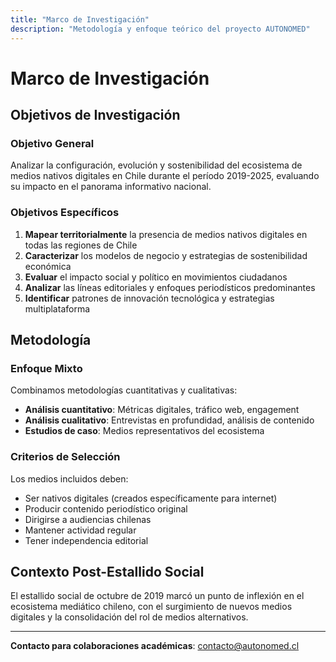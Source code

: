 ```yaml
---
title: "Marco de Investigación"
description: "Metodología y enfoque teórico del proyecto AUTONOMED"
---
```


# Marco de Investigación

## Objetivos de Investigación

### Objetivo General
Analizar la configuración, evolución y sostenibilidad del ecosistema de medios nativos digitales en Chile durante el período 2019-2025, evaluando su impacto en el panorama informativo nacional.

### Objetivos Específicos

1. **Mapear territorialmente** la presencia de medios nativos digitales en todas las regiones de Chile
2. **Caracterizar** los modelos de negocio y estrategias de sostenibilidad económica
3. **Evaluar** el impacto social y político en movimientos ciudadanos
4. **Analizar** las líneas editoriales y enfoques periodísticos predominantes
5. **Identificar** patrones de innovación tecnológica y estrategias multiplataforma

## Metodología

### Enfoque Mixto
Combinamos metodologías cuantitativas y cualitativas:

- **Análisis cuantitativo**: Métricas digitales, tráfico web, engagement
- **Análisis cualitativo**: Entrevistas en profundidad, análisis de contenido
- **Estudios de caso**: Medios representativos del ecosistema

### Criterios de Selección
Los medios incluidos deben:
- Ser nativos digitales (creados específicamente para internet)
- Producir contenido periodístico original
- Dirigirse a audiencias chilenas
- Mantener actividad regular
- Tener independencia editorial

## Contexto Post-Estallido Social

El estallido social de octubre de 2019 marcó un punto de inflexión en el ecosistema mediático chileno, con el surgimiento de nuevos medios digitales y la consolidación del rol de medios alternativos.

---

**Contacto para colaboraciones académicas**: [contacto@autonomed.cl](mailto:contacto@autonomed.cl)
